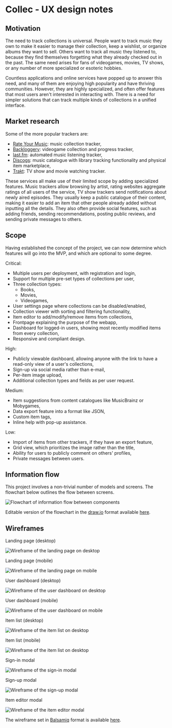 # Collec - UX design notes

## Motivation

The need to track collections is universal. People want to track music they own to make it easier to manage their collection, keep a wishlist, or organize albums they want to sell. Others want to track all music they listened to, because they find themselves forgetting what they already checked out in the past. The same need arises for fans of videogames, movies, TV shows, or any number of more specialized or esoteric hobbies.

Countless applications and online services have popped up to answer this need, and many of them are enjoying high popularity and have thriving communities. However, they are highly specialized, and often offer features that most users aren't interested in interacting with. There is a need for simpler solutions that can track multiple kinds of collections in a unified interface.

## Market research

Some of the more popular trackers are:

-   [Rate Your Music](https://rateyourmusic.com): music collection tracker,
-   [Backloggery](https://backloggery.com): videogame collection and progress tracker,
-   [last.fm](https://www.last.fm): automated music listening tracker,
-   [Discogs](https://www.discogs.com): music catalogue with library tracking functionality and physical item marketplace,
-   [Trakt](https://trakt.tv): TV show and movie watching tracker.

These services all make use of their limited scope by adding specialized features. Music trackers allow browsing by artist, rating websites aggregate ratings of all users of the service, TV show trackers send notifications about newly aired episodes. They usually keep a public catalogue of their content, making it easier to add an item that other people already added without inputting all the details. They also often provide social features, such as adding friends, sending recommendations, posting public reviews, and sending private messages to others.

## Scope

Having established the concept of the project, we can now determine which features will go into the MVP, and which are optional to some degree.

Critical:

-   Multiple users per deployment, with registration and login,
-   Support for multiple pre-set types of collections per user,
-   Three collection types:
    -   Books,
    -   Movies,
    -   Videogames,
-   User settings page where collections can be disabled/enabled,
-   Collection viewer with sorting and filtering functionality,
-   Item editor to add/modify/remove items from collections,
-   Frontpage explaining the purpose of the webapp,
-   Dashboard for logged-in users, showing most recently modified items from every collection,
-   Responsive and compliant design.

High:

-   Publicly viewable dashboard, allowing anyone with the link to have a read-only view of a user's collections,
-   Sign-up via social media rather than e-mail,
-   Per-item image upload,
-   Additional collection types and fields as per user request.

Medium:

-   Item suggestions from content catalogues like MusicBrainz or Mobygames,
-   Data export feature into a format like JSON,
-   Custom item tags,
-   Inline help with pop-up assistance.

Low:

-   Import of items from other trackers, if they have an export feature,
-   Grid view, which prioritizes the image rather than the title,
-   Ability for users to publicly comment on others' profiles,
-   Private messages between users.

## Information flow

This project involves a non-trivial number of models and screens. The flowchart below outlines the flow between screens.

![Flowchart of information flow between components](information-flow.png)

Editable version of the flowchart in the [draw.io](https://github.com/jgraph/drawio) format available [here](information-flow.drawio).

## Wireframes

Landing page (desktop)

![Wireframe of the landing page on desktop](wireframes/landing-desktop.png)

Landing page (mobile)

![Wireframe of the landing page on mobile](wireframes/landing-mobile.png)

User dashboard (desktop)

![Wireframe of the user dashboard on desktop](wireframes/dashboard-desktop.png)

User dashboard (mobile)

![Wireframe of the user dashboard on mobile](wireframes/dashboard-mobile.png)

Item list (desktop)

![Wireframe of the item list on desktop](wireframes/item-list-desktop.png)

Item list (mobile)

![Wireframe of the item list on desktop](wireframes/item-list-mobile.png)

Sign-in modal

![Wireframe of the sign-in modal](wireframes/sign-in.png)

Sign-up modal

![Wireframe of the sign-up modal](wireframes/sign-up.png)

Item editor modal

![Wireframe of the item editor modal](wireframes/item-editor.png)

The wireframe set in [Balsamiq](https://balsamiq.com/wireframes/) format is available [here](wireframes/wireframes.bmpr).
